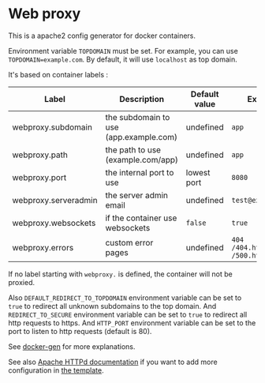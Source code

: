 # Web proxy

This is a apache2 config generator for docker containers.

Environment variable `TOPDOMAIN` must be set.
For example, you can use `TOPDOMAIN=example.com`.
By default, it will use `localhost` as top domain.

It's based on container labels :

| Label                | Description                            | Default value | Example                       |
|----------------------|----------------------------------------|---------------|-------------------------------|
| webproxy.subdomain   | the subdomain to use (app.example.com) | undefined     | `app`                         |
| webproxy.path        | the path to use (example.com/app)      | undefined     | `app`                         |
| webproxy.port        | the internal port to use               | lowest port   | `8080`                        |
| webproxy.serveradmin | the server admin email                 | undefined     | `test@example.com`            |
| webproxy.websockets  | if the container use websockets        | `false`       | `true`                        |
| webproxy.errors      | custom error pages                     | undefined     | `404 /404.html,500 /500.html` |

If no label starting with `webproxy.` is defined, the container will not be proxied.

Also `DEFAULT_REDIRECT_TO_TOPDOMAIN` environment variable can be set to `true` to redirect all unknown subdomains to the top domain.
And `REDIRECT_TO_SECURE` environment variable can be set to `true` to redirect all http requests to https.
And `HTTP_PORT` environment variable can be set to the port to listen to http requests (default is 80).

See [docker-gen](https://github.com/nginx-proxy/docker-gen/) for more explanations.

See also [Apache HTTPd documentation](https://httpd.apache.org/docs/2.4/mod/) if you want to add more configuration in [the template](config-generator/templates/apache2.tmpl).